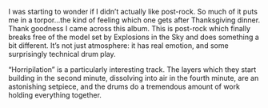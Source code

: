 I was starting to wonder if I didn’t actually like post-rock. So much of it puts me in a torpor...the kind of feeling which one gets after Thanksgiving dinner. Thank goodness I came across this album. This is post-rock which finally breaks free of the model set by Explosions in the Sky and does something a bit different. It’s not just atmosphere: it has real emotion, and some surprisingly technical drum play.

“Horripilation” is a particularly interesting track. The layers which they start building in the second minute, dissolving into air in the fourth minute, are an astonishing setpiece, and the drums do a tremendous amount of work holding everything together.
